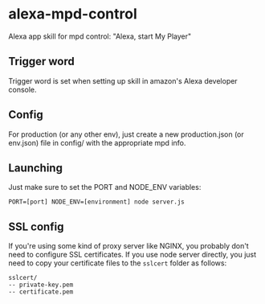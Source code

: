 # alexa-mpd-control
Alexa app skill for mpd control: "Alexa, start My Player"

## Trigger word
Trigger word is set when setting up skill in amazon's Alexa developer console.

## Config

For production (or any other env), just create a new production.json (or env.json) file in config/ with the appropriate mpd info.

## Launching

Just make sure to set the PORT and NODE_ENV variables:

`PORT=[port] NODE_ENV=[environment] node server.js`

## SSL config
If you're using some kind of proxy server like NGINX, you probably don't need to configure SSL certificates. If you use node server directly, you just need to copy your certificate files to the `sslcert` folder as follows:

```
sslcert/
-- private-key.pem
-- certificate.pem
```
